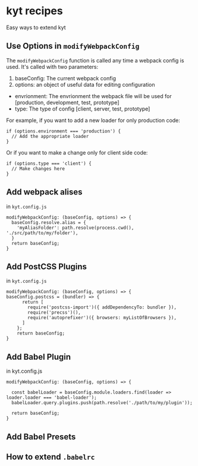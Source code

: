 # kyt recipes
Easy ways to extend kyt

## Use Options in `modifyWebpackConfig`

The `modifyWebpackConfig` function is called any time a webpack config is used. 
It's called with two parameters:
1. baseConfig: The current webpack config
2. options: an object of useful data for editing configuration
  * envrionment: The envrionment the webpack file will be used for [production, development, test, prototype]
  * type: The type of config [client, server, test, prototype]

For example, if you want to add a new loader for only production code:

``` 
if (options.environment === 'production') {
  // Add the appropriate loader
}
```
Or if you want to make a change only for client side code:
```
if (options.type === 'client') {
  // Make changes here
}
```


## Add webpack alises
in `kyt.config.js`

```
modifyWebpackConfig: (baseConfig, options) => {
  baseConfig.resolve.alias = {
    'myAliasFolder': path.resolve(process.cwd(), './src/path/to/my/folder'),
  }
  return baseConfig;
}
```

## Add PostCSS Plugins
in `kyt.config.js`
```   
modifyWebpackConfig: (baseConfig, options) => { 
baseConfig.postcss = (bundler) => {
      return [
        require('postcss-import')({ addDependencyTo: bundler }),
        require('precss')(),
        require('autoprefixer')({ browsers: myListOfBrowsers }),
      ]
    };
    return baseConfig;
}
```    

## Add Babel Plugin
in kyt.config.js
```
modifyWebpackConfig: (baseConfig, options) => {

  const babelLoader = baseConfig.module.loaders.find(loader => loader.loader === 'babel-loader');
  babelLoader.query.plugins.push(path.resolve('./path/to/my/plugin'));
  
  return baseConfig;
}
```

## Add Babel Presets


## How to extend `.babelrc`


